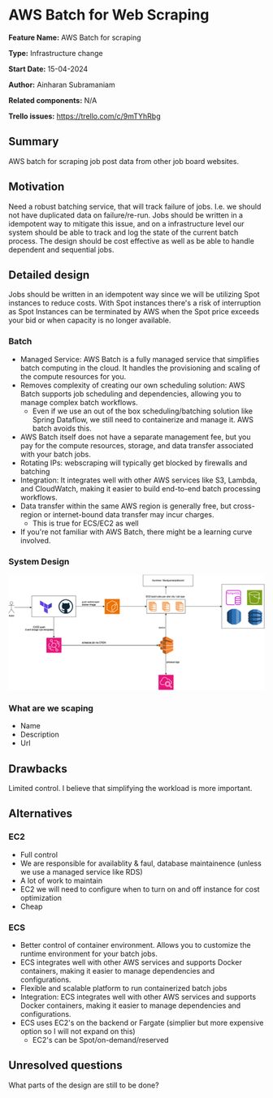 # AWS Batch for Web Scraping

**Feature Name:** AWS Batch for scraping

**Type:** Infrastructure change

**Start Date:** 15-04-2024

**Author:** Ainharan Subramaniam

**Related components:** N/A

**Trello issues:** https://trello.com/c/9mTYhRbg

## Summary

AWS batch for scraping job post data from other job board websites.

## Motivation

Need a robust batching service, that will track failure of jobs. I.e. we should not have duplicated data on failure/re-run. Jobs should be written in a idempotent way to mitigate this issue, and on a infrastructure level our system should be able to track and log the state of the current batch process. The design should be cost effective as well as be able to handle dependent and sequential jobs.

## Detailed design

Jobs should be written in an idempotent way since we will be utilizing Spot instances to reduce costs. With Spot instances there's a risk of interruption as Spot Instances can be terminated by AWS when the Spot price exceeds your bid or when capacity is no longer available.

### Batch
- Managed Service: AWS Batch is a fully managed service that simplifies batch computing in the cloud. It handles the provisioning and scaling of the compute resources for you.
- Removes complexity of creating our own scheduling solution: AWS Batch supports job scheduling and dependencies, allowing you to manage complex batch workflows.
    - Even if we use an out of the box scheduling/batching solution like Spring Dataflow, we still need to containerize and manage it. AWS batch avoids this.
- AWS Batch itself does not have a separate management fee, but you pay for the compute resources, storage, and data transfer associated with your batch jobs.
- Rotating IPs: webscraping will typically get blocked by firewalls and batching 
- Integration: It integrates well with other AWS services like S3, Lambda, and CloudWatch, making it easier to build end-to-end batch processing workflows.
- Data transfer within the same AWS region is generally free, but cross-region or internet-bound data transfer may incur charges.
    - This is true for ECS/EC2 as well
- If you're not familiar with AWS Batch, there might be a learning curve involved.

### System Design

![batch_solution](/img/batch_solution.png)

### What are we scaping
- Name
- Description
- Url

## Drawbacks

Limited control. I believe that simplifying the workload is more important.

## Alternatives

### EC2
- Full control
- We are responsible for availablity & faul, database maintainence (unless we use a managed service like RDS)
- A lot of work to maintain
- EC2 we will need to configure when to turn on and off instance for cost optimization
- Cheap

### ECS
- Better control of container environment. Allows you to customize the runtime environment for your batch jobs.
- ECS integrates well with other AWS services and supports Docker containers, making it easier to manage dependencies and configurations.
- Flexible and scalable platform to run containerized batch jobs
- Integration: ECS integrates well with other AWS services and supports Docker containers, making it easier to manage dependencies and configurations.
- ECS uses EC2's on the backend or Fargate (simplier but more expensive option so I will not expand on this)
    - EC2's can be Spot/on-demand/reserved


## Unresolved questions

What parts of the design are still to be done?
